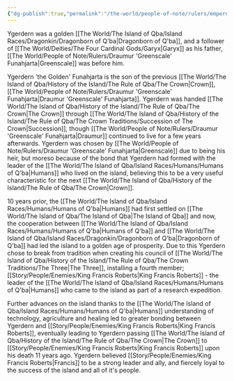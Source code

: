 ```yaml
---
{"dg-publish":true,"permalink":"/the-world/people-of-note/rulers/emperor-ygerdern-the-golden-funahjarta/"}
---
```


Ygerdern was a golden [[The World/The Island of Qba/Island Races/Dragonkin/Dragonborn of Q'ba\|Dragonborn of Q'ba]], and a follower of [[The World/Deities/The Four Cardinal Gods/Garyx\|Garyx]] as his father, [[The World/People of Note/Rulers/Draumur 'Greenscale' Funahjarta\|Greenscale]] was before him. 

Ygerdern 'the Golden' Funahjarta is the son of the previous [[The World/The Island of Qba/History of the Island/The Rule of Qba/The Crown\|Crown]], [[The World/People of Note/Rulers/Draumur 'Greenscale' Funahjarta\|Draumur 'Greenscale' Funahjarta]]. Ygerdern was handed [[The World/The Island of Qba/History of the Island/The Rule of Qba/The Crown\|The Crown]] through [[The World/The Island of Qba/History of the Island/The Rule of Qba/The Crown Traditions/Succession of The Crown\|Succession]], though [[The World/People of Note/Rulers/Draumur 'Greenscale' Funahjarta\|Draumur]] continued to live for a few years afterwards. Ygerdern was chosen by [[The World/People of Note/Rulers/Draumur 'Greenscale' Funahjarta\|Greenscale]] due to being his heir, but moreso because of the bond that Ygerdern had formed with the leader of the [[The World/The Island of Qba/Island Races/Humans/Humans of Q'ba\|Humans]] who lived on the island, believing this to be a very useful characteristic for the next [[The World/The Island of Qba/History of the Island/The Rule of Qba/The Crown\|Crown]].

10 years prior, the [[The World/The Island of Qba/Island Races/Humans/Humans of Q'ba\|Humans]] had first settled on [[The World/The Island of Qba/The Island of Qba\|The Island of Qba]] and now, the cooperation between [[The World/The Island of Qba/Island Races/Humans/Humans of Q'ba\|Humans of Q'ba]] and [[The World/The Island of Qba/Island Races/Dragonkin/Dragonborn of Q'ba\|Dragonborn of Q'ba]] had led the island to a golden age of prosperity. Due to this Ygerdern chose to break from tradition when creating his council of [[The World/The Island of Qba/History of the Island/The Rule of Qba/The Crown Traditions/The Three\|The Three]], installing a fourth member; [[Story/People/Enemies/King Francis Roberts\|King Francis Roberts]] - the leader of the [[The World/The Island of Qba/Island Races/Humans/Humans of Q'ba\|Humans]] who came to the island as part of a research expedition. 

Further advances on the island thanks to the [[The World/The Island of Qba/Island Races/Humans/Humans of Q'ba\|Humans]] understanding of technology, agriculture and healing led to greater bonding between Ygerdern and [[Story/People/Enemies/King Francis Roberts\|King Francis Roberts]], eventually leading to Ygerdern passing [[The World/The Island of Qba/History of the Island/The Rule of Qba/The Crown\|The Crown]] to [[Story/People/Enemies/King Francis Roberts\|King Francis Roberts]] upon his death 11 years ago. Ygerdern believed [[Story/People/Enemies/King Francis Roberts\|Francis]] to be a strong leader and ally, and fiercely loyal to the success of the island and all of it's people. 
